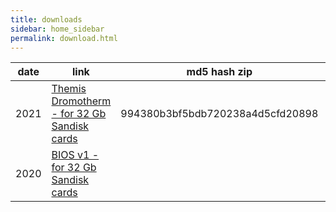 ```yaml
---
title: downloads
sidebar: home_sidebar
permalink: download.html
---
```

date | link | md5 hash zip | md5 hash img
--|--|--|--
2021 | [Themis Dromotherm - for 32 Gb Sandisk cards](https://drive.google.com/uc?id=1o1-fPAVir6RJTm3YXmyQrn6phPwarYOV&export=download) | 994380b3bf5bdb720238a4d5cfd20898 |  ffe894ce8c7093526aaece9242385e72
2020 | [BIOS v1 - for 32 Gb Sandisk cards](https://drive.google.com/uc?id=1bupTvF8wL5hlDbqJBezgZWMwG7fgJnfB&export=download)
